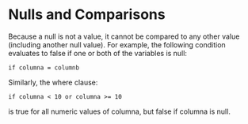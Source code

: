 # Nulls and Comparisons

Because a null is not a value, it cannot be compared to any other value (including another null value). For example, the following condition evaluates to false if one or both of the variables is null:

```
if columna = columnb
```

Similarly, the where clause:

```
if columna < 10 or columna >= 10
```

is true for all numeric values of columna, but false if columna is null.
